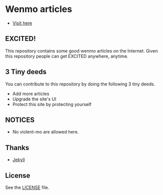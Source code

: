 
# Wenmo articles
* [Visit here](https://haplus1s.github.io/)

## EXCITED!
This repository contains some good wenmo articles on the Internet.
Given this repository people can get EXCITED anywhere, anytime.

## 3 Tiny deeds
You can contribute to this repository by doing the following 3 tiny deeds.
* Add more articles
* Upgrade the site's UI
* Protect this site by protecting yourself

## NOTICES
* No violent-mo are allowed here.

## Thanks
* [Jekyll](https://jekyllrb.com/)

## License

See the [LICENSE](https://github.com/haplus1s/haplus1s.github.io/blob/master/LINCENSE) file.

